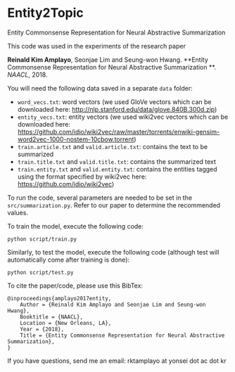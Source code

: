 # Entity2Topic
Entity Commonsense Representation for Neural Abstractive Summarization

This code was used in the experiments of the research paper

**Reinald Kim Amplayo**, Seonjae Lim and Seung-won Hwang. **Entity Commonsense Representation for Neural Abstractive Summarization
**. _NAACL_, 2018.

You will need the following data saved in a separate `data` folder:
- `word_vecs.txt`: word vectors (we used GloVe vectors which can be downloaded here: http://nlp.stanford.edu/data/glove.840B.300d.zip)
- `entity_vecs.txt`: entity vectors (we used wiki2vec vectors which can be downloaded here: https://github.com/idio/wiki2vec/raw/master/torrents/enwiki-gensim-word2vec-1000-nostem-10cbow.torrent)
- `train.article.txt` and `valid.article.txt`: contains the text to be summarized
- `train.title.txt` and `valid.title.txt`: contains the summarized text
- `train.entity.txt` and `valid.entity.txt`: contains the entities tagged using the format specified by wiki2vec here: https://github.com/idio/wiki2vec)

To run the code, several parameters are needed to be set in the `src/summarization.py`. Refer to our paper to determine the recommended values.

To train the model, execute the following code:

`python script/train.py`

Similarly, to test the model, execute the following code (although test will automatically come after training is done):

`python script/test.py`

To cite the paper/code, please use this BibTex:

```
@inproceedings{amplayo2017entity,
	Author = {Reinald Kim Amplayo and Seonjae Lim and Seung-won Hwang},
	Booktitle = {NAACL},
	Location = {New Orleans, LA},
	Year = {2018},
	Title = {Entity Commonsense Representation for Neural Abstractive Summarization},
}
```

If you have questions, send me an email: rktamplayo at yonsei dot ac dot kr